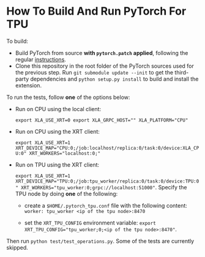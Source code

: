 # How To Build And Run PyTorch For TPU

To build:

* Build PyTorch from source __with `pytorch.patch` applied__, following the regular [instructions](https://github.com/pytorch/pytorch#from-source).
* Clone this repository in the root folder of the PyTorch sources used for the previous step.
  Run `git submodule update --init` to get the third-party dependencies and `python setup.py install` to build and install the extension.

To run the tests, follow __one__ of the options below:

* Run on CPU using the local client:

  `export XLA_USE_XRT=0 export XLA_GRPC_HOST="" XLA_PLATFORM="CPU"`

* Run on CPU using the XRT client:

  `export XLA_USE_XRT=1 XRT_DEVICE_MAP="CPU:0;/job:localhost/replica:0/task:0/device:XLA_CPU:0" XRT_WORKERS="localhost:0;"`

* Run on TPU using the XRT client:

  `export XLA_USE_XRT=1 XRT_DEVICE_MAP="TPU:0;/job:tpu_worker/replica:0/task:0/device:TPU:0" XRT_WORKERS="tpu_worker:0;grpc://localhost:51000"`. Specify the TPU node by doing __one__ of the following:

  - create a `$HOME/.pytorch_tpu.conf` file with the following content: `worker: tpu_worker <ip of the tpu node>:8470`

  - set the `XRT_TPU_CONFIG` environment variable: `export XRT_TPU_CONFIG="tpu_worker;0;<ip of the tpu node>:8470"`.



Then run `python test/test_operations.py`. Some of the tests are currently skipped.
